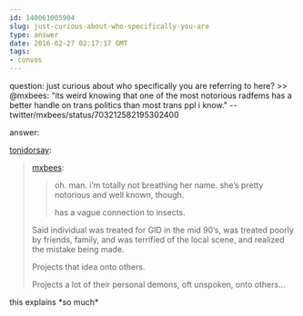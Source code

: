 ```yaml
---
id: 140061005904
slug: just-curious-about-who-specifically-you-are
type: answer
date: 2016-02-27 02:17:17 GMT
tags:
- convos
---
```

question: just curious about who specifically you are referring to here? >> @mxbees: "its weird knowing that one of the most notorious radfems has a better handle on trans politics than most trans ppl i know." -- twitter/mxbees/status/703212582195302400

answer: <p><a href="http://tonidorsay.tumblr.com/post/140059540194/just-curious-about-who-specifically-you-are" class="tumblr_blog">tonidorsay</a>:</p><blockquote><p><a class="tumblr_blog" href="http://mxb.ca/post/140054823879/just-curious-about-who-specifically-you-are">mxbees</a>:</p>

<blockquote><p>oh. man. i’m totally not breathing her name. she’s pretty notorious and well known, though. </p>

<p>has a vague connection to insects.</p></blockquote>
<p>Said individual was treated for GID in the mid 90’s, was treated poorly by friends, family, and was terrified of the local scene, and realized the mistake being made.</p>

<p>Projects that idea onto others.</p>

<p>Projects a lot of their personal demons, oft unspoken, onto others…</p>
</blockquote>
this explains *so much*